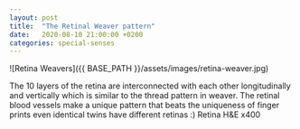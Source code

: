 ```yaml
---
layout: post
title:  "The Retinal Weaver pattern"
date:   2020-08-10 21:00:00 +0200
categories: special-senses
---
```


![Retina Weavers]({{ BASE_PATH }}/assets/images/retina-weaver.jpg)

The 10 layers of the retina are interconnected with each other longitudinally and vertically which is similar to the thread pattern in weaver. The retinal blood vessels make a unique pattern that beats the uniqueness of finger prints even identical twins have different retinas :)
Retina H&E x400
